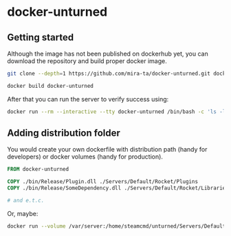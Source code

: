 # docker-unturned

## Getting started

Although the image has not been published on dockerhub yet, you can download the repository and build proper docker image.

```sh
git clone --depth=1 https://github.com/mira-ta/docker-unturned.git docker-unturned

docker build docker-unturned
```

After that you can run the server to verify success using:

```sh
docker run --rm --interactive --tty docker-unturned /bin/bash -c 'ls -lAhs'
```

## Adding distribution folder

You would create your own dockerfile with distribution path (handy for developers) or docker volumes (handy for production).

```Dockerfile
FROM docker-unturned

COPY ./bin/Release/Plugin.dll ./Servers/Default/Rocket/Plugins
COPY ./bin/Release/SomeDependency.dll ./Servers/Default/Rocket/Libraries

# and e.t.c.
```

Or, maybe:

```sh
docker run --volume /var/server:/home/steamcmd/unturned/Servers/Default/:rw docker-unturned
```

